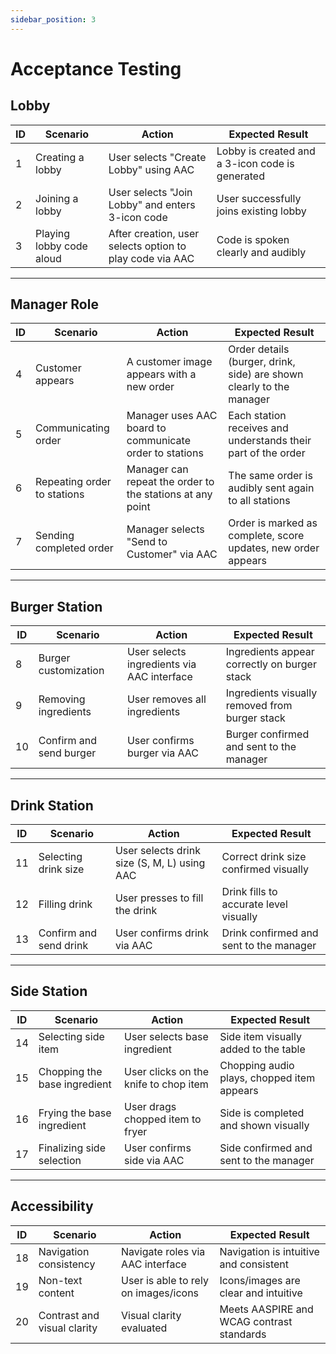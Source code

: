 ```yaml
---
sidebar_position: 3
---
```

# Acceptance Testing

## Lobby

| ID | Scenario                        | Action                                               | Expected Result                                 |
|----|----------------------------------|------------------------------------------------------|-------------------------------------------------|
| 1  | Creating a lobby                | User selects "Create Lobby" using AAC                | Lobby is created and a 3-icon code is generated |
| 2  | Joining a lobby                 | User selects "Join Lobby" and enters 3-icon code     | User successfully joins existing lobby          |
| 3  | Playing lobby code aloud       | After creation, user selects option to play code via AAC | Code is spoken clearly and audibly             |

---

## Manager Role

| ID | Scenario                  | Action                                              | Expected Result                                    |
|----|---------------------------|-----------------------------------------------------|----------------------------------------------------|
| 4  | Customer appears          | A customer image appears with a new order           | Order details (burger, drink, side) are shown clearly to the manager |
| 5  | Communicating order       | Manager uses AAC board to communicate order to stations | Each station receives and understands their part of the order |
| 6  | Repeating order to stations | Manager can repeat the order to the stations at any point | The same order is audibly sent again to all stations |
| 7  | Sending completed order  | Manager selects "Send to Customer" via AAC         | Order is marked as complete, score updates, new order appears |

---

## Burger Station

| ID | Scenario                           | Action                                          | Expected Result                                 |
|----|------------------------------------|-------------------------------------------------|-------------------------------------------------|
| 8  | Burger customization               | User selects ingredients via AAC interface      | Ingredients appear correctly on burger stack    |
| 9  | Removing ingredients               | User removes all ingredients                    | Ingredients visually removed from burger stack  |
| 10 | Confirm and send burger            | User confirms burger via AAC                    | Burger confirmed and sent to the manager        |

---

## Drink Station

| ID | Scenario                           | Action                                          | Expected Result                                 |
|----|------------------------------------|-------------------------------------------------|-------------------------------------------------|
| 11 | Selecting drink size               | User selects drink size (S, M, L) using AAC     | Correct drink size confirmed visually           |
| 12 | Filling drink                      | User presses to fill the drink                  | Drink fills to accurate level visually          |
| 13 | Confirm and send drink             | User confirms drink via AAC                     | Drink confirmed and sent to the manager         |

---

## Side Station

| ID | Scenario                           | Action                                          | Expected Result                                 |
|----|------------------------------------|-------------------------------------------------|-------------------------------------------------|
| 14 | Selecting side item                | User selects base ingredient                    | Side item visually added to the table           |
| 15 | Chopping the base ingredient       | User clicks on the knife to chop item           | Chopping audio plays, chopped item appears      |
| 16 | Frying the base ingredient         | User drags chopped item to fryer                | Side is completed and shown visually            |
| 17 | Finalizing side selection          | User confirms side via AAC                      | Side confirmed and sent to the manager          |

---

## Accessibility

| ID | Scenario                           | Action                                          | Expected Result                                 |
|----|------------------------------------|-------------------------------------------------|-------------------------------------------------|
| 18 | Navigation consistency             | Navigate roles via AAC interface                | Navigation is intuitive and consistent           |
| 19 | Non-text content                   | User is able to rely on images/icons            | Icons/images are clear and intuitive             |
| 20 | Contrast and visual clarity        | Visual clarity evaluated                        | Meets AASPIRE and WCAG contrast standards       |
